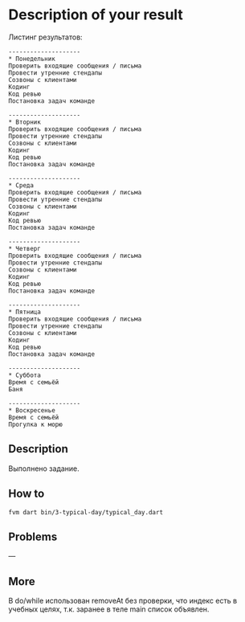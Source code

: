 # Description of your result

Листинг результатов:

```
--------------------
* Понедельник
Проверить входящие сообщения / письма
Провести утренние стендапы
Созвоны с клиентами
Кодинг
Код ревью
Постановка задач команде

--------------------
* Вторник
Проверить входящие сообщения / письма
Провести утренние стендапы
Созвоны с клиентами
Кодинг
Код ревью
Постановка задач команде

--------------------
* Среда
Проверить входящие сообщения / письма
Провести утренние стендапы
Созвоны с клиентами
Кодинг
Код ревью
Постановка задач команде

--------------------
* Четверг
Проверить входящие сообщения / письма
Провести утренние стендапы
Созвоны с клиентами
Кодинг
Код ревью
Постановка задач команде

--------------------
* Пятница
Проверить входящие сообщения / письма
Провести утренние стендапы
Созвоны с клиентами
Кодинг
Код ревью
Постановка задач команде

--------------------
* Суббота
Время с семьёй
Баня

--------------------
* Воскресенье
Время с семьёй
Прогулка к морю
```

## Description

Выполнено задание.

## How to

`fvm dart bin/3-typical-day/typical_day.dart`

## Problems

—

## More

В do/while использован removeAt без проверки, что индекс есть в учебных целях, т.к. заранее в теле main список объявлен.
